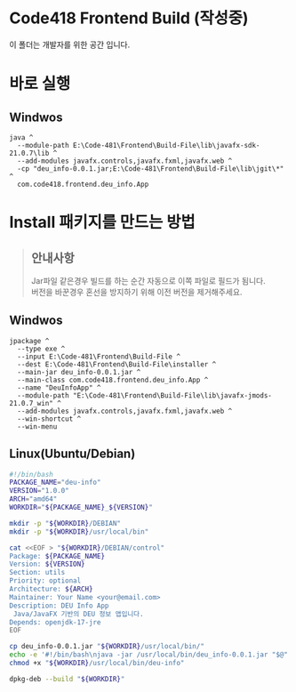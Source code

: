 # Code418 Frontend Build (작성중)

이 폴더는 개발자를 위한 공간 입니다.

# 바로 실행

## Windwos

```
java ^
  --module-path E:\Code-481\Frontend\Build-File\lib\javafx-sdk-21.0.7\lib ^
  --add-modules javafx.controls,javafx.fxml,javafx.web ^
  -cp "deu_info-0.0.1.jar;E:\Code-481\Frontend\Build-File\lib\jgit\*" ^
  com.code418.frontend.deu_info.App
```

# Install 패키지를 만드는 방법

> ## 안내사항
>
> Jar파일 같은경우 빌드를 하는 순간 자동으로 이쪽 파일로 필드가 됨니다. <br/>
> 버전을 바꾼경우 혼선을 방지하기 위해 이전 버전을 제거해주세요.

## Windwos

```
jpackage ^
  --type exe ^
  --input E:\Code-481\Frontend\Build-File ^
  --dest E:\Code-481\Frontend\Build-File\installer ^
  --main-jar deu_info-0.0.1.jar ^
  --main-class com.code418.frontend.deu_info.App ^
  --name "DeuInfoApp" ^
  --module-path "E:\Code-481\Frontend\Build-File\lib\javafx-jmods-21.0.7_win" ^
  --add-modules javafx.controls,javafx.fxml,javafx.web ^
  --win-shortcut ^
  --win-menu
```

## Linux(Ubuntu/Debian)

```bash
#!/bin/bash
PACKAGE_NAME="deu-info"
VERSION="1.0.0"
ARCH="amd64"
WORKDIR="${PACKAGE_NAME}_${VERSION}"

mkdir -p "${WORKDIR}/DEBIAN"
mkdir -p "${WORKDIR}/usr/local/bin"

cat <<EOF > "${WORKDIR}/DEBIAN/control"
Package: ${PACKAGE_NAME}
Version: ${VERSION}
Section: utils
Priority: optional
Architecture: ${ARCH}
Maintainer: Your Name <your@email.com>
Description: DEU Info App
 Java/JavaFX 기반의 DEU 정보 앱입니다.
Depends: openjdk-17-jre
EOF

cp deu_info-0.0.1.jar "${WORKDIR}/usr/local/bin/"
echo -e '#!/bin/bash\njava -jar /usr/local/bin/deu_info-0.0.1.jar "$@"' > "${WORKDIR}/usr/local/bin/deu-info"
chmod +x "${WORKDIR}/usr/local/bin/deu-info"

dpkg-deb --build "${WORKDIR}"
```
